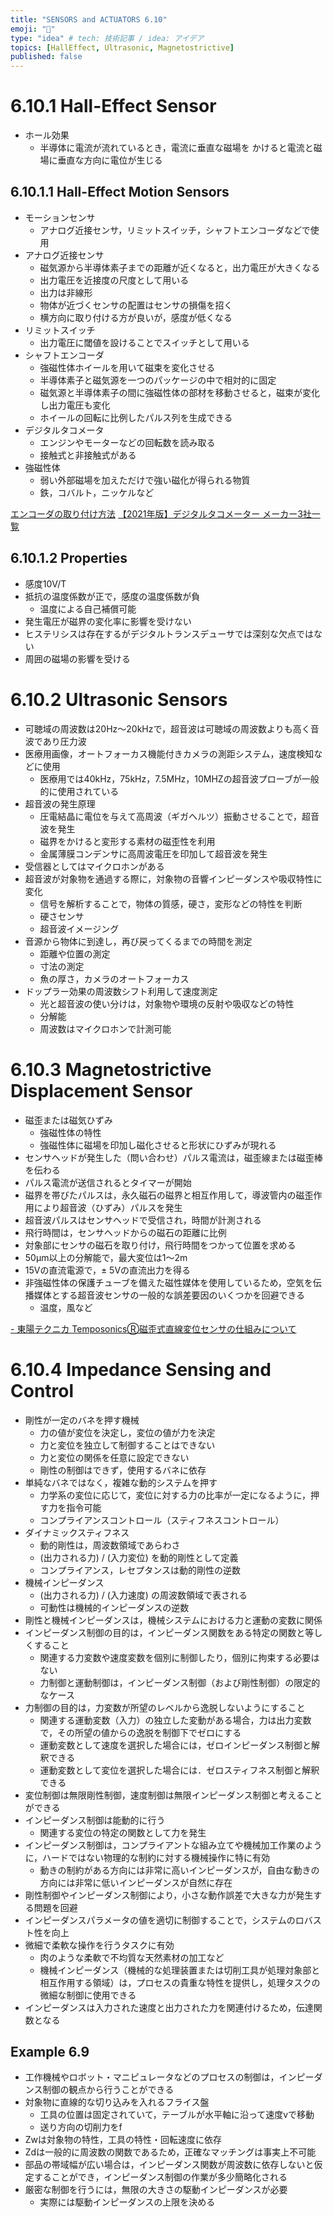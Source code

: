 ```yaml
---
title: "SENSORS and ACTUATORS 6.10"
emoji: "👀"
type: "idea" # tech: 技術記事 / idea: アイデア
topics: [HallEffect, Ultrasonic, Magnetostrictive]
published: false
---
```


# 6.10.1 Hall-Effect Sensor
- ホール効果
    - 半導体に電流が流れているとき，電流に垂直な磁場を かけると電流と磁場に垂直な方向に電位が生じる

## 6.10.1.1 Hall-Effect Motion Sensors
- モーションセンサ
    - アナログ近接センサ，リミットスイッチ，シャフトエンコーダなどで使用
- アナログ近接センサ
    - 磁気源から半導体素子までの距離が近くなると，出力電圧が大きくなる
    - 出力電圧を近接度の尺度として用いる
    - 出力は非線形
    - 物体が近づくセンサの配置はセンサの損傷を招く
    - 横方向に取り付ける方が良いが，感度が低くなる
- リミットスイッチ
    - 出力電圧に閾値を設けることでスイッチとして用いる
- シャフトエンコーダ
    - 強磁性体ホイールを用いて磁束を変化させる
    - 半導体素子と磁気源を一つのパッケージの中で相対的に固定
    - 磁気源と半導体素子の間に強磁性体の部材を移動させると，磁束が変化し出力電圧も変化
    - ホイールの回転に比例したパルス列を生成できる
- デジタルタコメータ
    - エンジンやモーターなどの回転数を読み取る
    - 接触式と非接触式がある
- 強磁性体
    - 弱い外部磁場を加えただけで強い磁化が得られる物質
    - 鉄，コバルト，ニッケルなど

[エンコーダの取り付け方法](https://www.mtl.co.jp/support/setting.html)
[【2021年版】デジタルタコメーター メーカー3社一覧](https://metoree.com/categories/2100/)

## 6.10.1.2 Properties
- 感度10V/T
- 抵抗の温度係数が正で，感度の温度係数が負
    - 温度による自己補償可能
- 発生電圧が磁界の変化率に影響を受けない
- ヒステリシスは存在するがデジタルトランスデューサでは深刻な欠点ではない
- 周囲の磁場の影響を受ける

# 6.10.2 Ultrasonic Sensors
- 可聴域の周波数は20Hz～20kHzで，超音波は可聴域の周波数よりも高く音波であり圧力波
- 医療用画像，オートフォーカス機能付きカメラの測距システム，速度検知などに使用
    - 医療用では40kHz，75kHz，7.5MHz，10MHZの超音波プローブが一般的に使用されている
- 超音波の発生原理
    - 圧電結晶に電位を与えて高周波（ギガヘルツ）振動させることで，超音波を発生
    - 磁界をかけると変形する素材の磁歪性を利用
    - 金属薄膜コンデンサに高周波電圧を印加して超音波を発生
- 受信器としてはマイクロホンがある
- 超音波が対象物を通過する際に，対象物の音響インピーダンスや吸収特性に変化
    - 信号を解析することで，物体の質感，硬さ，変形などの特性を判断
    - 硬さセンサ
    - 超音波イメージング
- 音源から物体に到達し，再び戻ってくるまでの時間を測定
    - 距離や位置の測定
    - 寸法の測定
    - 魚の厚さ，カメラのオートフォーカス
- ドップラー効果の周波数シフト利用して速度測定
    - 光と超音波の使い分けは，対象物や環境の反射や吸収などの特性
    - 分解能
    - 周波数はマイクロホンで計測可能

# 6.10.3 Magnetostrictive Displacement Sensor
- 磁歪または磁気ひずみ
    - 強磁性体の特性
    - 強磁性体に磁場を印加し磁化させると形状にひずみが現れる
- センサヘッドが発生した（問い合わせ）パルス電流は，磁歪線または磁歪棒を伝わる
- パルス電流が送信されるとタイマーが開始
- 磁界を帯びたパルスは，永久磁石の磁界と相互作用して，導波管内の磁歪作用により超音波（ひずみ）パルスを発生
- 超音波パルスはセンサヘッドで受信され，時間が計測される
- 飛行時間は，センサヘッドからの磁石の距離に比例
- 対象部にセンサの磁石を取り付け，飛行時間をつかって位置を求める
- 50µm以上の分解能で，最大変位は1～2m
- 15Vの直流電源で，$\pm$ 5Vの直流出力を得る
- 非強磁性体の保護チューブを備えた磁性媒体を使用しているため，空気を伝播媒体とする超音波センサの一般的な誤差要因のいくつかを回避できる
    - 温度，風など

[- 東陽テクニカ TemposonicsⓇ磁歪式直線変位センサの仕組みについて](https://www.youtube.com/watch?v=RoMdr6L6AEI)

# 6.10.4 Impedance Sensing and Control
- 剛性が一定のバネを押す機械
    - 力の値が変位を決定し，変位の値が力を決定
    - 力と変位を独立して制御することはできない
    - 力と変位の関係を任意に設定できない
    - 剛性の制御はできず，使用するバネに依存
- 単純なバネではなく，複雑な動的システムを押す
    - 力学系の変位に応じて，変位に対する力の比率が一定になるように，押す力を指令可能
    - コンプライアンスコントロール（スティフネスコントロール）
- ダイナミックスティフネス
    - 動的剛性は，周波数領域であらわさ
    - (出力される力) / (入力変位) を動的剛性として定義
    - コンプライアンス，レセプタンスは動的剛性の逆数
- 機械インピーダンス
    - (出力される力) / (入力速度) の周波数領域で表される
    - 可動性は機械的インピーダンスの逆数
- 剛性と機械インピーダンスは，機械システムにおける力と運動の変数に関係
- インピーダンス制御の目的は，インピーダンス関数をある特定の関数と等しくすること
    - 関連する力変数や速度変数を個別に制御したり，個別に拘束する必要はない
    - 力制御と運動制御は，インピーダンス制御（および剛性制御）の限定的なケース
- 力制御の目的は，力変数が所望のレベルから逸脱しないようにすること
    - 関連する運動変数（入力）の独立した変動がある場合，力は出力変数で，その所望の値からの逸脱を制御下でゼロにする
    - 運動変数として速度を選択した場合には，ゼロインピーダンス制御と解釈できる
    - 運動変数として変位を選択した場合には．ゼロスティフネス制御と解釈できる
- 変位制御は無限剛性制御，速度制御は無限インピーダンス制御と考えることができる
- インピーダンス制御は能動的に行う
    - 関連する変位の特定の関数として力を発生
- インピーダンス制御は，コンプライアントな組み立てや機械加工作業のように，ハードではない物理的な制約に対する機械操作に特に有効
    - 動きの制約がある方向には非常に高いインピーダンスが，自由な動きの方向には非常に低いインピーダンスが自然に存在
- 剛性制御やインピーダンス制御により，小さな動作誤差で大きな力が発生する問題を回避
- インピーダンスパラメータの値を適切に制御することで，システムのロバスト性を向上
- 微細で柔軟な操作を行うタスクに有効
    - 肉のような柔軟で不均質な天然素材の加工など
    - 機械インピーダンス（機械的な処理装置または切削工具が処理対象部と相互作用する領域）は，プロセスの貴重な特性を提供し，処理タスクの微細な制御に使用できる
- インピーダンスは入力された速度と出力された力を関連付けるため，伝達関数となる

## Example 6.9
- 工作機械やロボット・マニピュレータなどのプロセスの制御は，インピーダンス制御の観点から行うことができる
- 対象物に直線的な切り込みを入れるフライス盤
    - 工具の位置は固定されていて，テーブルが水平軸に沿って速度vで移動
    - 送り方向の切削力をf
- Zwは対象物の特性，工具の特性・回転速度に依存
- Zdは一般的に周波数の関数であるため，正確なマッチングは事実上不可能
- 部品の帯域幅が広い場合は，インピーダンス関数が周波数に依存しないと仮定することができ，インピーダンス制御の作業が多少簡略化される
- 厳密な制御を行うには，無限の大きさの駆動インピーダンスが必要
    - 実際には駆動インピーダンスの上限を決める